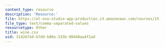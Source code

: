 ```yaml
---
content_type: resource
description: 'Resource:'
file: https://ol-ocw-studio-app-production.s3.amazonaws.com/courses/15-071-the-analytics-edge-spring-2017/314267a9b7ddb86e315b90440aa4f2ad_wine.csv
file_type: text/comma-separated-values
resourcetype: Other
title: wine.csv
uid: 314267a9-b7dd-b86e-315b-90440aa4f2ad
---
```

